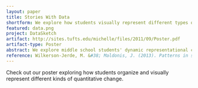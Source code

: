```yaml
---
layout: paper
title: Stories With Data
shortform: We explore how students visually represent different types of quantitative situations at AERA 2013.
featured: data.png
project: DataSketch
artifact: http://sites.tufts.edu/michelle/files/2011/09/Poster.pdf
artifact-type: Poster
abstract: We explore middle school students' dynamic representational competence - that is, their facility with representations of quantitative situations that vary over time or that utilize time as a representational dimension. Given the increasing importance of computational representation and complex systems in K-12 education, we explore across multiple representational media and task types. We analyze student artifacts and semi-clinical interviews to identify four core "units" students use to construct and describe representations&#58; Setting, Object, Measure of Change, and Rules. These enable us to align and compare features of different normative, non-normative, and emerging representational systems, which we argue is important at a time when science and mathematics educators are increasingly interested in flexible modeling, data analysis, and systems thinking activities across the K-12 curriculum.
reference: Wilkerson-Jerde, M. &#38; Maldonis, J. (2013). Patterns in students' processes for representing quantitative change across multiple scenarios with multiple media. Poster presented at the 2013 Annual Meeting of the American Educational Research Association (AERA), San Francisco, CA. April 27-May 1.
---
```


Check out our poster exploring how students organize and visually represent different kinds of quantitative change.